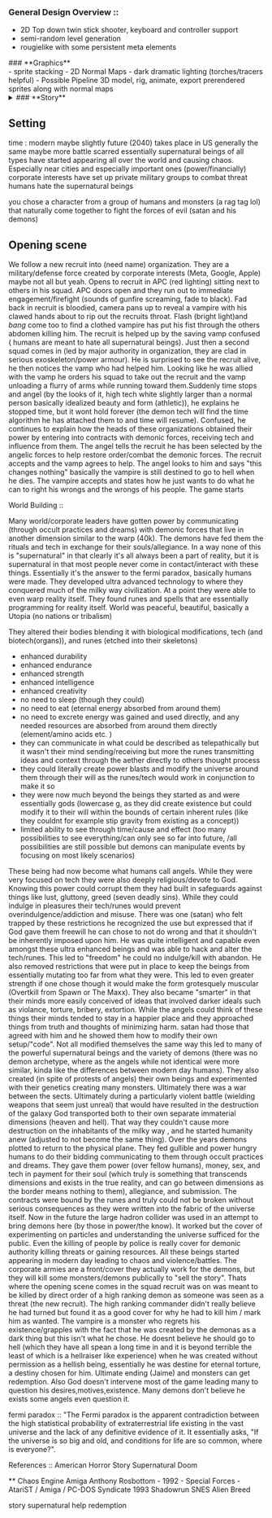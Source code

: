 
### **General Design Overview ::**

- 2D Top down twin stick shooter, keyboard and controller support
- semi-random level generation
- rougielike with some persistent meta elements 


</details>
<summary> ### **Graphics** <summary>
- sprite stacking
- 2D Normal Maps 
- dark dramatic lighting (torches/tracers helpful)
- Possible Pipeline 3D model, rig, animate, export prerendered sprites along with normal maps

</details>

<details>
<summary>### **Story**<summary>

## **Setting**
time : modern maybe slightly future (2040)
takes place in US
generally the same maybe more battle scarred
essentially supernatural beings of all types have started appearing all over the world and causing chaos. Especially near cities and especially important ones (power/financially)
corporate interests have set up private military groups to combat threat
humans hate the supernatural beings

</details>
you chose a character from a group of humans and monsters (a rag tag lol) that naturally come together to fight the forces of evil (satan and his demons)
 
## **Opening scene** 

We follow a new recruit into (need name) organization. They are a military/defense force created by corporate interests (Meta, Google, Apple) maybe not all but yeah. Opens to recruit in APC (red lighting) sitting next to others in his squad. APC doors open and they run out to immediate engagement/firefight (sounds of gunfire screaming, fade to black). Fad back in recruit is bloodied, camera pans up to reveal a vampire with his clawed hands about to rip out the recruits throat. Flash (bright light)and *bang* come too to find a clothed vampire has put his fist through the others abdomen killing him. The recruit is helped up by the saving vamp confused ( humans are meant to hate all supernatural beings). Just then a second squad comes in (led by major authority in organization, they are clad in serious exoskeleton/power armour). He is surprised to see the recruit alive, he then notices the vamp who had helped him. Looking like he was allied with the vamp he orders his squad to take out the recruit and the vamp unloading a flurry of arms while running toward them.Suddenly time stops and angel (by the looks of it, high tech white slightly larger than a normal person basically idealized beauty and form (athletic)), he explains he stopped time, but it wont hold forever (the demon tech will find the time algorithm he has attached them to and time will resume). Confused, he continues to explain how the heads of these organizations obtained their power by entering into contracts with demonic forces, receiving tech and influence from them. The angel tells the recruit he has been selected by the angelic forces to help restore order/combat the demonic forces. The recruit accepts and the vamp agrees to help. The angel looks to him and says "this changes nothing" basically the vampire is still destined to go to hell when he dies. The vampire accepts and states how he just wants to do what he can to right his wrongs and the wrongs of his people. The game starts

World Building ::

Many world/corporate leaders have gotten power by communicating (through occult practices and dreams) with demonic forces that live in another dimension similar to the warp (40k). The demons have fed them the rituals and tech in exchange for their souls/allegiance. In a way none of this is "supernatural" in that clearly it's all always been a part of reality, but it is supernatural in that most people never come in contact/interact with these things. Essentially it's the answer to the fermi paradox, basically humans were made. They developed ultra advanced technology to where they conquered much of the milky way civilization. At a point they were able to even warp reality itself. They found runes and spells that are essentially programming for reality itself. World was peaceful, beautiful, basically a Utopia (no nations or tribalism)

They altered their bodies blending it with biological modifications, tech (and biotech(organs)), and runes (etched into their skeletons)
- enhanced durability
- enhanced endurance
- enhanced strength
- enhanced intelligence
- enhanced creativity
- no need to sleep (though they could)
- no need to eat (eternal energy absorbed from around them)
- no need to excrete energy was gained and used directly, and any needed resources are absorbed from around them directly (element/amino acids etc. )
- they can communicate in what could be described as telepathically but it wasn't their mind sending/receiving but more the runes transmitting ideas and context through the aether directly to others thought process
- they could literally create power blasts and modify the universe around them through their will as the runes/tech would work in conjunction to make it so
- they were now much beyond the beings they started as and were essentially gods (lowercase g, as they did create existence but could modify it to their will within the bounds of certain inherent rules (like they couldnt for example stip gravity from existing as a concept))
- limited ability to see through time/cause and effect (too many possibilities to see everything/can only see so far into future, /all possibilities are still possible but demons can manipulate events by focusing on most likely scenarios)

These being had now become what humans call angels. While they were very focused on tech they were also deeply religious/devote to God. Knowing this power could corrupt them they had built in safeguards against things like lust, gluttony, greed (seven deadly sins). While they could indulge in pleasures their tech/runes would prevent overindulgence/addiction and misuse. There was one (satan) who felt trapped by these restrictions he recognized the use but expressed that if God gave them freewill he can chose to not do wrong and that it shouldn't be inherently imposed upon him. He was quite intelligent and capable even amongst these ultra enhanced beings and was able to hack and alter the tech/runes. This led to "freedom" he could no indulge/kill with abandon. He also removed restrictions that were put in place to keep the beings from essentially mutating too far from what they were. This led to even greater strength if one chose though it would make the form grotesquely muscular (Overtkill from Spawn or The Maxx). They also became "smarter" in that their minds more easily conceived of ideas that involved darker ideals such as violance, torture, bribery, extortion. While the angels could think of these things their minds tended to stay in a happier place and they approached things from truth and thoughts of minimizing harm. satan had those that agreed with him and he showed them how to modify their own setup/"code". Not all modified themselves the same way this led to many of the powerful supernatural beings and the variety of demons (there was no demon archetype, where as the angels while not identical were more similar, kinda like the differences between modern day humans). They also created (in spite of protests of angels) their own beings and experimented with their genetics creating many monsters. Ultimately there was a war between the sects. Ultimately during a particularly violent battle (wielding weapons that seem just unreal) that would have resulted in the destruction of the galaxy God transported both to their own separate immaterial dimensions (heaven and hell). That way they couldn't cause more destruction on the inhabitants of the milky way , and he started humanity anew (adjusted to not become the same thing). Over the years demons plotted to return to the physical plane. They fed gullible and power hungry humans to do their bidding communicating to them through occult practices and dreams. They gave them power (over fellow humans), money, sex,  and tech in payment for their soul (which truly is something that transcends dimensions and exists in the true reality, and can go between dimensions as the border means nothing to them), allegiance, and submission. The contracts were bound by the runes and truly could not be broken without serious consequences as they were written into the fabric of the universe itself. Now in the future the large hadron collider was used in an attempt to bring demons here (by those in power/the know). It worked but the cover of experimenting on particles and understanding the universe sufficed for the public. Even the killing of people by police is really cover for demonic authority killing threats or gaining resources. All these beings started appearing in modern day leading to chaos and violence/battles. The corporate armies are a front/cover they actually work for the demons, but they will kill some monsters/demons publically to "sell the story". Thats where the opening scene comes in the squad recruit was on was meant to be killed by direct order of a high ranking demon as someone was seen as a threat (the new recruit). The high ranking commander didn't really believe he had turned but found it as a good cover for why he had to kill him / mark him as wanted. The vampire is a monster who regrets his existence/grapples with the fact that he was created by the demonas as a dark thing but this isn't what he chose. He doesnt believe he should go to hell (which they have all spean a long time in and it is beyond terrible the least of which is a hellraiser like experience) when he was created without permission as a hellish being, essentially he was destine for eternal torture, a destiny chosen for him. Ultimate ending (Jaime) and monsters can get redemption. Also God doesn't intervene most of the game leading many to question his desires,motives,existence. Many demons don't believe he exists some angels even question it.

fermi paradox ::
"The Fermi paradox is the apparent contradiction between the high statistical probability of extraterrestrial life existing in the vast universe and the lack of any definitive evidence of it. It essentially asks, "If the universe is so big and old, and conditions for life are so common, where is everyone?".

References ::
American Horror Story
Supernatural
Doom

** Chaos Engine Amiga
Anthony Rosbottom - 1992 - Special Forces - AtariST / Amiga / PC-DOS
Syndicate 1993
Shadowrun SNES
Alien Breed

story
supernatural
help
redemption
